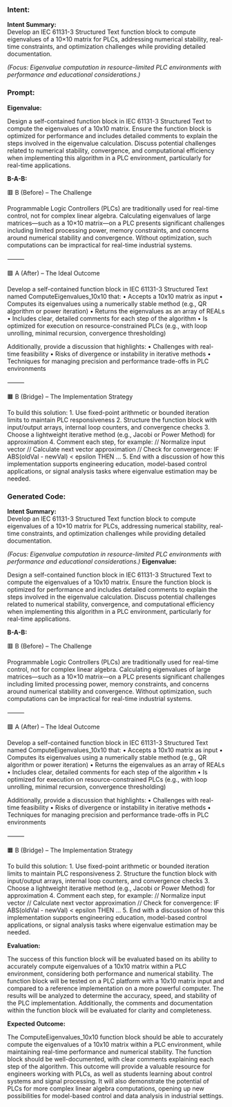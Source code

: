 ### Intent:
**Intent Summary:**  
Develop an IEC 61131-3 Structured Text function block to compute eigenvalues of a 10×10 matrix for PLCs, addressing numerical stability, real-time constraints, and optimization challenges while providing detailed documentation.  

*(Focus: Eigenvalue computation in resource-limited PLC environments with performance and educational considerations.)*

### Prompt:
**Eigenvalue:**

Design a self-contained function block in IEC 61131-3 Structured Text to compute the eigenvalues of a 10x10 matrix. Ensure the function block is optimized for performance and includes detailed comments to explain the steps involved in the eigenvalue calculation. Discuss potential challenges related to numerical stability, convergence, and computational efficiency when implementing this algorithm in a PLC environment, particularly for real-time applications.

**B-A-B:**

🟥 B (Before) – The Challenge

Programmable Logic Controllers (PLCs) are traditionally used for real-time control, not for complex linear algebra. Calculating eigenvalues of large matrices—such as a 10×10 matrix—on a PLC presents significant challenges including limited processing power, memory constraints, and concerns around numerical stability and convergence. Without optimization, such computations can be impractical for real-time industrial systems.

⸻

🟩 A (After) – The Ideal Outcome

Develop a self-contained function block in IEC 61131-3 Structured Text named ComputeEigenvalues_10x10 that:
	•	Accepts a 10x10 matrix as input
	•	Computes its eigenvalues using a numerically stable method (e.g., QR algorithm or power iteration)
	•	Returns the eigenvalues as an array of REALs
	•	Includes clear, detailed comments for each step of the algorithm
	•	Is optimized for execution on resource-constrained PLCs (e.g., with loop unrolling, minimal recursion, convergence thresholding)

Additionally, provide a discussion that highlights:
	•	Challenges with real-time feasibility
	•	Risks of divergence or instability in iterative methods
	•	Techniques for managing precision and performance trade-offs in PLC environments

⸻

🟧 B (Bridge) – The Implementation Strategy

To build this solution:
	1.	Use fixed-point arithmetic or bounded iteration limits to maintain PLC responsiveness
	2.	Structure the function block with input/output arrays, internal loop counters, and convergence checks
	3.	Choose a lightweight iterative method (e.g., Jacobi or Power Method) for approximation
	4.	Comment each step, for example:
 // Normalize input vector
// Calculate next vector approximation
// Check for convergence: IF ABS(oldVal - newVal) < epsilon THEN ...
	5.	End with a discussion of how this implementation supports engineering education, model-based control applications, or signal analysis tasks where eigenvalue estimation may be needed.

### Generated Code:
**Intent Summary:**  
Develop an IEC 61131-3 Structured Text function block to compute eigenvalues of a 10×10 matrix for PLCs, addressing numerical stability, real-time constraints, and optimization challenges while providing detailed documentation.  

*(Focus: Eigenvalue computation in resource-limited PLC environments with performance and educational considerations.)*
**Eigenvalue:**

Design a self-contained function block in IEC 61131-3 Structured Text to compute the eigenvalues of a 10x10 matrix. Ensure the function block is optimized for performance and includes detailed comments to explain the steps involved in the eigenvalue calculation. Discuss potential challenges related to numerical stability, convergence, and computational efficiency when implementing this algorithm in a PLC environment, particularly for real-time applications.

**B-A-B:**

🟥 B (Before) – The Challenge

Programmable Logic Controllers (PLCs) are traditionally used for real-time control, not for complex linear algebra. Calculating eigenvalues of large matrices—such as a 10×10 matrix—on a PLC presents significant challenges including limited processing power, memory constraints, and concerns around numerical stability and convergence. Without optimization, such computations can be impractical for real-time industrial systems.

⸻

🟩 A (After) – The Ideal Outcome

Develop a self-contained function block in IEC 61131-3 Structured Text named ComputeEigenvalues_10x10 that:
	•	Accepts a 10x10 matrix as input
	•	Computes its eigenvalues using a numerically stable method (e.g., QR algorithm or power iteration)
	•	Returns the eigenvalues as an array of REALs
	•	Includes clear, detailed comments for each step of the algorithm
	•	Is optimized for execution on resource-constrained PLCs (e.g., with loop unrolling, minimal recursion, convergence thresholding)

Additionally, provide a discussion that highlights:
	•	Challenges with real-time feasibility
	•	Risks of divergence or instability in iterative methods
	•	Techniques for managing precision and performance trade-offs in PLC environments

⸻

🟧 B (Bridge) – The Implementation Strategy

To build this solution:
	1.	Use fixed-point arithmetic or bounded iteration limits to maintain PLC responsiveness
	2.	Structure the function block with input/output arrays, internal loop counters, and convergence checks
	3.	Choose a lightweight iterative method (e.g., Jacobi or Power Method) for approximation
	4.	Comment each step, for example:
 // Normalize input vector
// Calculate next vector approximation
// Check for convergence: IF ABS(oldVal - newVal) < epsilon THEN ...
	5.	End with a discussion of how this implementation supports engineering education, model-based control applications, or signal analysis tasks where eigenvalue estimation may be needed. 

**Evaluation:**

The success of this function block will be evaluated based on its ability to accurately compute eigenvalues of a 10x10 matrix within a PLC environment, considering both performance and numerical stability. The function block will be tested on a PLC platform with a 10x10 matrix input and compared to a reference implementation on a more powerful computer. The results will be analyzed to determine the accuracy, speed, and stability of the PLC implementation. Additionally, the comments and documentation within the function block will be evaluated for clarity and completeness. 

**Expected Outcome:**

The ComputeEigenvalues_10x10 function block should be able to accurately compute the eigenvalues of a 10x10 matrix within a PLC environment, while maintaining real-time performance and numerical stability. The function block should be well-documented, with clear comments explaining each step of the algorithm. This outcome will provide a valuable resource for engineers working with PLCs, as well as students learning about control systems and signal processing. It will also demonstrate the potential of PLCs for more complex linear algebra computations, opening up new possibilities for model-based control and data analysis in industrial settings.
